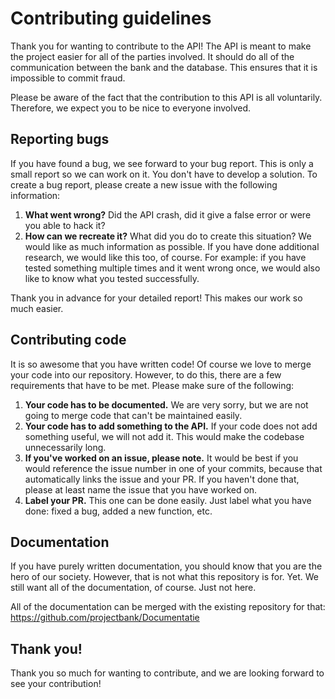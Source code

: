 # Contributing guidelines

Thank you for wanting to contribute to the API! The API is meant to make the project easier for all of the parties involved. It should do all of the communication between the bank and the database. This ensures that it is impossible to commit fraud.

Please be aware of the fact that the contribution to this API is all voluntarily. Therefore, we expect you to be nice to everyone involved.

## Reporting bugs

If you have found a bug, we see forward to your bug report. This is only a small report so we can work on it. You don't have to develop a solution. To create a bug report, please create a new issue with the following information:

1. **What went wrong?** Did the API crash, did it give a false error or were you able to hack it?
2. **How can we recreate it?** What did you do to create this situation? We would like as much information as possible. If you have done additional research, we would like this too, of course. For example: if you have tested something multiple times and it went wrong once, we would also like to know what you tested successfully.

Thank you in advance for your detailed report! This makes our work so much easier.

## Contributing code

It is so awesome that you have written code! Of course we love to merge your code into our repository. However, to do this, there are a few requirements that have to be met. Please make sure of the following:

1. **Your code has to be documented.** We are very sorry, but we are not going to merge code that can't be maintained easily.
2. **Your code has to add something to the API.** If your code does not add something useful, we will not add it. This would make the codebase unnecessarily long.
3. **If you've worked on an issue, please note.** It would be best if you would reference the issue number in one of your commits, because that automatically links the issue and your PR. If you haven't done that, please at least name the issue that you have worked on.
4. **Label your PR.** This one can be done easily. Just label what you have done: fixed a bug, added a new function, etc.

## Documentation

If you have purely written documentation, you should know that you are the hero of our society. However, that is not what this repository is for. Yet. We still want all of the documentation, of course. Just not here.

All of the documentation can be merged with the existing repository for that: https://github.com/projectbank/Documentatie

## Thank you!

Thank you so much for wanting to contribute, and we are looking forward to see your contribution!
